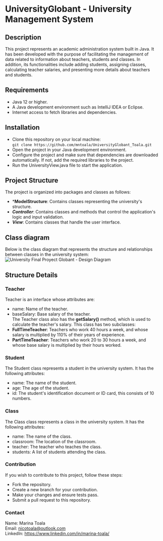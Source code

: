# UniversityGlobant - University Management System
## Description
This project represents an academic administration system built in Java. It has been developed with the purpose of facilitating the management of data related to information about teachers, students and classes. In addition, its functionalities include adding students, assigning classes, calculating teacher salaries, and presenting more details about teachers and students.

## Requirements
- Java 12 or higher.
- A Java development environment such as IntelliJ IDEA or Eclipse.
- Internet access to fetch libraries and dependencies.

## Installation
- Clone this repository on your local machine: <br>
`git clone https://github.com/mntoala/UniversityGlobant_Toala.git`
- Open the project in your Java development environment.
- Configure the project and make sure that dependencies are downloaded automatically. If not, add the required libraries to the project.
- Run the UniversityView.java file to start the application.

## Project Structure
The project is organized into packages and classes as follows:
- ***ModelStructure**: Contains classes representing the university's structure.
- ***Controller***: Contains classes and methods that control the application's logic and input validation.
- ***View***: Contains classes that handle the user interface.
## Class diagram
Below is the class diagram that represents the structure and relationships between classes in the university system:<br>
![University Final Proyect Globant - Design Diagram](https://github.com/mntoala/UniversityGlobant_Toala/assets/66579043/d25b7ae4-40dd-47b6-8f3d-9934b7d38a82)

## Structure Details
### Teacher
Teacher is an interface whose attributes are:
- name: Name of the teacher.
- baseSalary: Base salary of the teacher.<br>
The Teacher class also has the **getSalary()** method, which is used to calculate the teacher's salary. This class has two subclasses:
- **FullTimeTeacher**: Teachers who work 40 hours a week, and whose salary is multiplied by 110% of their years of experience.
- **PartTimeTeacher**: Teachers who work 20 to 30 hours a week, and whose base salary is multiplied by their hours worked.

### Student
The Student class represents a student in the university system. It has the following attributes:
- name: The name of the student.
- age: The age of the student.
- id: The student's identification document or ID card, this consists of 10 numbers.

### Class
The Class class represents a class in the university system. It has the following attributes:
- name: The name of the class.
- classroom: The location of the classroom.
- teacher: The teacher who teaches the class.
- students: A list of students attending the class.

### Contribution
If you wish to contribute to this project, follow these steps:
- Fork the repository.
- Create a new branch for your contribution.
- Make your changes and ensure tests pass.
- Submit a pull request to this repository.

### Contact
Name: Marina Toala<br>
Email: nicotoala@outlook.com<br>
LinkedIn: https://www.linkedin.com/in/marina-toala/
